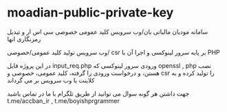 # moadian-public-private-key
سامانه مودیان مالیاتی بان/وب سرویس کلید عمومی خصوصی سی اس ار و تبدیل رمزنگاری انها


وب سرویس تولید کلید عمومی/خصوصی/ csr  بر پایه سرور لینوکسی و اجرا آن با PHP

در این پروژه فایل input_req.php ورودی سرور لینوکسی که openssl , php  نصب هستن، و درخواست ورودی را گرفته، کلید عمومی، خصوصی و csr را تولید کرده و به کلاینت یا وب سرویس بر می گرداند




جهت داشتن هر گونه سوال می توانید از طریق تلگرام با ما در تماس باشید t.me/accban_ir , t.me/boyishprgrammer








